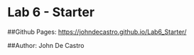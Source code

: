 # Lab 6 - Starter

##Github Pages:
https://johndecastro.github.io/Lab6_Starter/ 

##Author:
John De Castro
